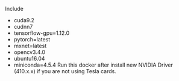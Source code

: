 Include 
- cuda9.2
- cudnn7
- tensorflow-gpu=1.12.0
- pytorch=latest
- mxnet=latest
- opencv3.4.0
- ubuntu16.04
- miniconda=4.5.4
Run this docker after install new NVIDIA Driver (410.x.x) if you are not using Tesla cards.